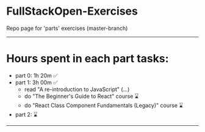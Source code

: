 # FullStackOpen-Exercises
Repo page for 'parts' exercises (master-branch)

----------------------

# Hours spent in each part tasks:
* part 0: 1h 20m ✅
* part 1: 3h 00m ✅
  * read "A re-introduction to JavaScript" (...)
  * do "The Beginner's Guide to React" course ⌛
  * do "React Class Component Fundamentals (Legacy)" course ⌛
* part 2: ⌛

----------------------
